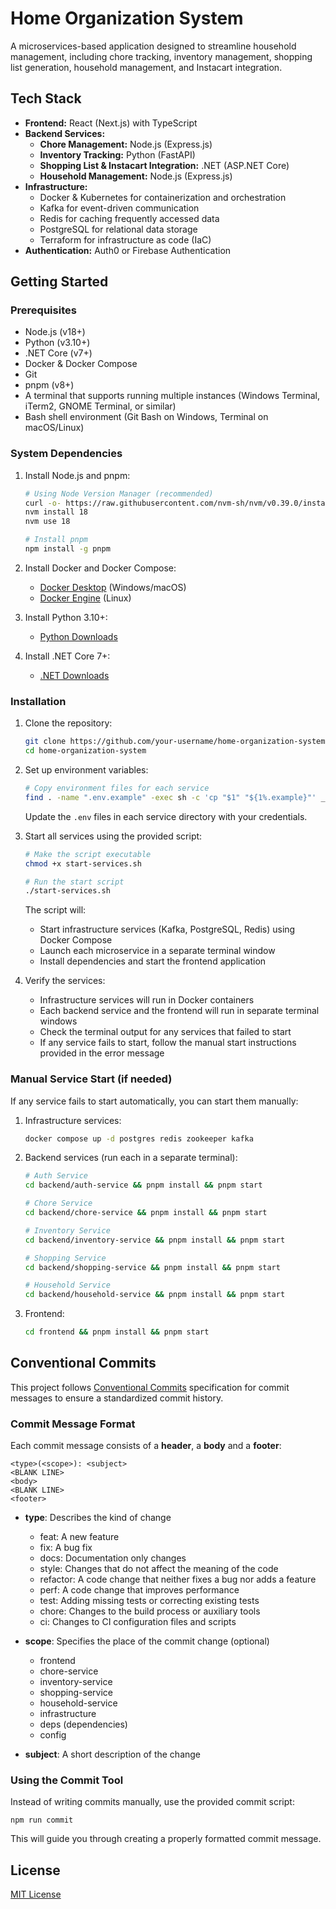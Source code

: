 # Home Organization System

A microservices-based application designed to streamline household management, including chore tracking, inventory management, shopping list generation, household management, and Instacart integration.

## Tech Stack

- **Frontend:** React (Next.js) with TypeScript
- **Backend Services:**
  - **Chore Management:** Node.js (Express.js)
  - **Inventory Tracking:** Python (FastAPI)
  - **Shopping List & Instacart Integration:** .NET (ASP.NET Core)
  - **Household Management:** Node.js (Express.js)
- **Infrastructure:**
  - Docker & Kubernetes for containerization and orchestration
  - Kafka for event-driven communication
  - Redis for caching frequently accessed data
  - PostgreSQL for relational data storage
  - Terraform for infrastructure as code (IaC)
- **Authentication:** Auth0 or Firebase Authentication

## Getting Started

### Prerequisites

- Node.js (v18+)
- Python (v3.10+)
- .NET Core (v7+)
- Docker & Docker Compose
- Git
- pnpm (v8+)
- A terminal that supports running multiple instances (Windows Terminal, iTerm2, GNOME Terminal, or similar)
- Bash shell environment (Git Bash on Windows, Terminal on macOS/Linux)

### System Dependencies

1. Install Node.js and pnpm:

   ```bash
   # Using Node Version Manager (recommended)
   curl -o- https://raw.githubusercontent.com/nvm-sh/nvm/v0.39.0/install.sh | bash
   nvm install 18
   nvm use 18

   # Install pnpm
   npm install -g pnpm
   ```

2. Install Docker and Docker Compose:

   - [Docker Desktop](https://www.docker.com/products/docker-desktop/) (Windows/macOS)
   - [Docker Engine](https://docs.docker.com/engine/install/) (Linux)

3. Install Python 3.10+:

   - [Python Downloads](https://www.python.org/downloads/)

4. Install .NET Core 7+:
   - [.NET Downloads](https://dotnet.microsoft.com/download)

### Installation

1. Clone the repository:

   ```bash
   git clone https://github.com/your-username/home-organization-system.git
   cd home-organization-system
   ```

2. Set up environment variables:

   ```bash
   # Copy environment files for each service
   find . -name ".env.example" -exec sh -c 'cp "$1" "${1%.example}"' _ {} \;
   ```

   Update the `.env` files in each service directory with your credentials.

3. Start all services using the provided script:

   ```bash
   # Make the script executable
   chmod +x start-services.sh

   # Run the start script
   ./start-services.sh
   ```

   The script will:

   - Start infrastructure services (Kafka, PostgreSQL, Redis) using Docker Compose
   - Launch each microservice in a separate terminal window
   - Install dependencies and start the frontend application

4. Verify the services:
   - Infrastructure services will run in Docker containers
   - Each backend service and the frontend will run in separate terminal windows
   - Check the terminal output for any services that failed to start
   - If any service fails to start, follow the manual start instructions provided in the error message

### Manual Service Start (if needed)

If any service fails to start automatically, you can start them manually:

1. Infrastructure services:

   ```bash
   docker compose up -d postgres redis zookeeper kafka
   ```

2. Backend services (run each in a separate terminal):

   ```bash
   # Auth Service
   cd backend/auth-service && pnpm install && pnpm start

   # Chore Service
   cd backend/chore-service && pnpm install && pnpm start

   # Inventory Service
   cd backend/inventory-service && pnpm install && pnpm start

   # Shopping Service
   cd backend/shopping-service && pnpm install && pnpm start

   # Household Service
   cd backend/household-service && pnpm install && pnpm start
   ```

3. Frontend:
   ```bash
   cd frontend && pnpm install && pnpm start
   ```

## Conventional Commits

This project follows [Conventional Commits](https://www.conventionalcommits.org/) specification for commit messages to ensure a standardized commit history.

### Commit Message Format

Each commit message consists of a **header**, a **body** and a **footer**:

```
<type>(<scope>): <subject>
<BLANK LINE>
<body>
<BLANK LINE>
<footer>
```

- **type**: Describes the kind of change

  - feat: A new feature
  - fix: A bug fix
  - docs: Documentation only changes
  - style: Changes that do not affect the meaning of the code
  - refactor: A code change that neither fixes a bug nor adds a feature
  - perf: A code change that improves performance
  - test: Adding missing tests or correcting existing tests
  - chore: Changes to the build process or auxiliary tools
  - ci: Changes to CI configuration files and scripts

- **scope**: Specifies the place of the commit change (optional)

  - frontend
  - chore-service
  - inventory-service
  - shopping-service
  - household-service
  - infrastructure
  - deps (dependencies)
  - config

- **subject**: A short description of the change

### Using the Commit Tool

Instead of writing commits manually, use the provided commit script:

```
npm run commit
```

This will guide you through creating a properly formatted commit message.

## License

[MIT License](LICENSE)
